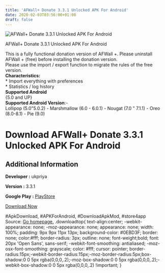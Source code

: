 ```yaml
---
title: 'AFWall+ Donate 3.3.1 Unlocked APK For Android'
date: 2020-02-03T03:56:00+01:00
draft: false
---
```


![AFWall+ Donate 3.3.1 Unlocked APK For Android](https://i1.wp.com/apkhome.net/wp-content/uploads/2020/02/AFWall-Donate-3.3.1-Unlocked.png "AFWall+ Donate 3.3.1 Unlocked APK For Android")

  

AFWall+ Donate 3.3.1 Unlocked APK For Android

This is a fully functional donation version of AFWall +. Please uninstall AFWall + (free) before installing the donation version.  
Please use the import / export function to migrate the rules of the free version.  
**Characteristics:**  
\* Import everything with preferences  
\* Statistics / log history  
**Supported Android**  
{5.0 and UP}  
**Supported Android Version**:-  
Lollipop (5.0"5.0.2) - Marshmallow (6.0 - 6.0.1) - Nougat (7.0 " 7.1.1) - Oreo (8.0-8.1) - Pie (9.0)

Download AFWall+ Donate 3.3.1 Unlocked APK For Android
======================================================

Additional Information
----------------------

**Developer :** ukpriya

**Version :** 3.3.1

**Google Play :** [PlayStore](https://play.google.com/store/apps/details?id=dev.ukanth.ufirewall.donate)

  

[Download Now](https://store4app.co/post/afwall-donate-3-3-1-unlocked-apk-for-android_1580664327)

  
#ApkDownload, #APKForAndroid, #DownloadApkMod, #store4app  
Source: [Go homepage.](https://store4app.co/post/afwall-donate-3-3-1-unlocked-apk-for-android_1580664327) .downloadtop{ text-align:center; -webkit-appearance: none; -moz-appearance: none; appearance: none; width: 100%; padding: 9px 9px 11px 13px; background-color: #0EBD3F; border: none; color:#fff; border-radius: 3px; outline: none; font-weight;bold; font: 20px 'Open Sans', sans-serif; -webkit-font-smoothing: antialiased; -moz-osx-font-smoothing: grayscale; color: #fff; cursor: pointer; border-radius:15px;-webkit-border-radius:15px;-moz-border-radius:5px;box-shadow:0 0 5px rgba(0,0,0,.2);-moz-box-shadow:0 0 5px rgba(0,0,0,.2);-webkit-box-shadow:0 0 5px rgba(0,0,0,.2) !important; }